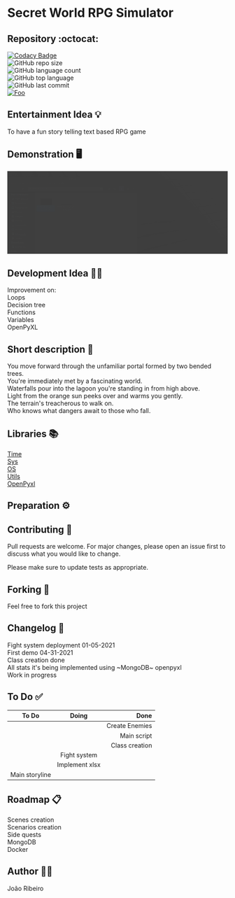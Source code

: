 # Secret World RPG Simulator

## Repository :octocat:
[![Codacy Badge](https://app.codacy.com/project/badge/Grade/0d29f083b05a4ed7ac08c6cfb6a16e23)](https://www.codacy.com/gh/JxRibeiro/Secret-World-RPG/dashboard?utm_source=github.com&amp;utm_medium=referral&amp;utm_content=JxRibeiro/Secret-World-RPG&amp;utm_campaign=Badge_Grade)  
![GitHub repo size](https://img.shields.io/github/repo-size/JxRibeiro/Secret-World-RPG?style=flat)  
![GitHub language count](https://img.shields.io/github/languages/count/JxRibeiro/Secret-World-RPG?style=flat)  
![GitHub top language](https://img.shields.io/github/languages/top/JxRibeiro/Secret-World-RPG?style=flat)  
![GitHub last commit](https://img.shields.io/github/last-commit/JxRibeiro/Secret-World-RPG?color=red&style=flat)  
<a href=https://replit.com/@JooRibeiro2/Secret-World-RPG>![Foo](https://img.shields.io/badge/Replit-Run%20on%20Replit-blue?style=flat&logo=repl.it)</a>

## Entertainment Idea 💡
To have a fun story telling text based RPG game

## Demonstration :desktop_computer:
![Demo](https://github.com/JxRibeiro/Secret-World-RPG/blob/Replit/images/Demo.gif)
## Development Idea 👨‍💻
Improvement on:  
Loops  
Decision tree  
Functions  
Variables  
OpenPyXL

## Short description 📝
You move forward through the unfamiliar portal formed by two bended trees.  
You're immediately met by a fascinating world.  
Waterfalls pour into the lagoon you're standing in from high above.  
Light from the orange sun peeks over and warms you gently.  
The terrain's treacherous to walk on.  
Who knows what dangers await to those who fall.

## Libraries 📚

[Time](https://docs.python.org/3/library/time.html)  
[Sys](https://docs.python.org/3/library/sys.html)  
[OS](https://docs.python.org/3/library/os.html)  
[Utils](https://pypi.org/project/python-utils/)  
[OpenPyxl](https://openpyxl.readthedocs.io/en/stable/)


## Preparation ⚙️


## Contributing 🤝
Pull requests are welcome. For major changes, please open an issue first to discuss what you would like to change.

Please make sure to update tests as appropriate.

## Forking 🧲
Feel free to fork this project 
## Changelog 📖
Fight system deployment 01-05-2021  
First demo 04-31-2021  
Class creation done  
All stats it's being implemented using ~MongoDB~ openpyxl   
Work in progress  
## To Do ✅
| To Do            |     Doing      |           Done |
| ---------------- | :------------: | -------------: |
|                  |                | Create Enemies |
|                  |                |  Main script   |
|                  |                | Class creation |
|                  |  Fight system  |                |
|                  | Implement xlsx |                |
| Main storyline   |                |                |

## Roadmap 📋
Scenes creation  
Scenarios creation  
Side quests  
MongoDB  
Docker  

## Author 👨‍💻
João Ribeiro 
